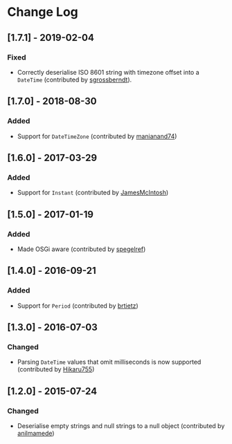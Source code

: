 # Change Log

## [1.7.1] - 2019-02-04

### Fixed
 - Correctly deserialise ISO 8601 string with timezone offset into a `DateTime` (contributed by [sgrossberndt](https://github.com/sgrossberndt)).

## [1.7.0] - 2018-08-30

### Added
 - Support for `DateTimeZone` (contributed by [manianand74](https://github.com/manianand74)) 
 
## [1.6.0] - 2017-03-29

### Added
 - Support for `Instant` (contributed by [JamesMcIntosh](https://github.com/JamesMcIntosh)) 
 
## [1.5.0] - 2017-01-19

### Added
 - Made OSGi aware (contributed by [spegelref](https://github.com/spegelref)) 
 
## [1.4.0] - 2016-09-21

### Added
 - Support for `Period` (contributed by [brtietz](https://github.com/brtietz))

## [1.3.0] - 2016-07-03

### Changed
 - Parsing `DateTime` values that omit milliseconds is now supported (contributed by [Hikaru755](https://github.com/Hikaru755))

## [1.2.0] - 2015-07-24

### Changed
 - Deserialise empty strings and null strings to a null object (contributed by [anilmamede](https://github.com/anilmamede))
